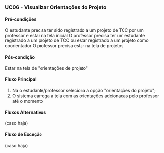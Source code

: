 ### UC06 - Visualizar Orientações do Projeto

#### Pré-condições
O estudante precisa ter sido registrado a um projeto de TCC por um professor e estar na tela inicial
O professor precisa ter um estudante registrado a um projeto de TCC ou estar registrado a um projeto como coorientador
O professor precisa estar na tela de projetos

#### Pós-condição
Estar na tela de "orientações de projeto"

#### Fluxo Principal
1. Na o estudante/professor seleciona a opção "orientações do projeto";
2. O sistema carrega a tela com as orientações adcionadas pelo professor até o momento

#### Fluxos Alternativos
(caso haja)

#### Fluxo de Exceção
(caso haja)
